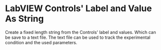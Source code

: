 # LabVIEW Controls' Label and Value As String
Create a fixed length string from the Controls' label and values. Which can be save to a text file. 
The text file can be used to track the experimental condition and the 
used parameters. 
